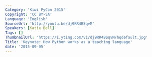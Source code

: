 ```yaml
---
Category: 'Kiwi PyCon 2015'
Copyright: 'CC BY-SA'
Language: 'English'
SourceUrl: 'http://youtu.be/dj9RR4BSqvM'
Speakers: [Katie Bell]
Tags: []
ThumbnailUrl: 'https://i.ytimg.com/vi/dj9RR4BSqvM/hqdefault.jpg'
Title: 'Keynote: How Python works as a teaching language'
date: '2015-09-05'
---
```

